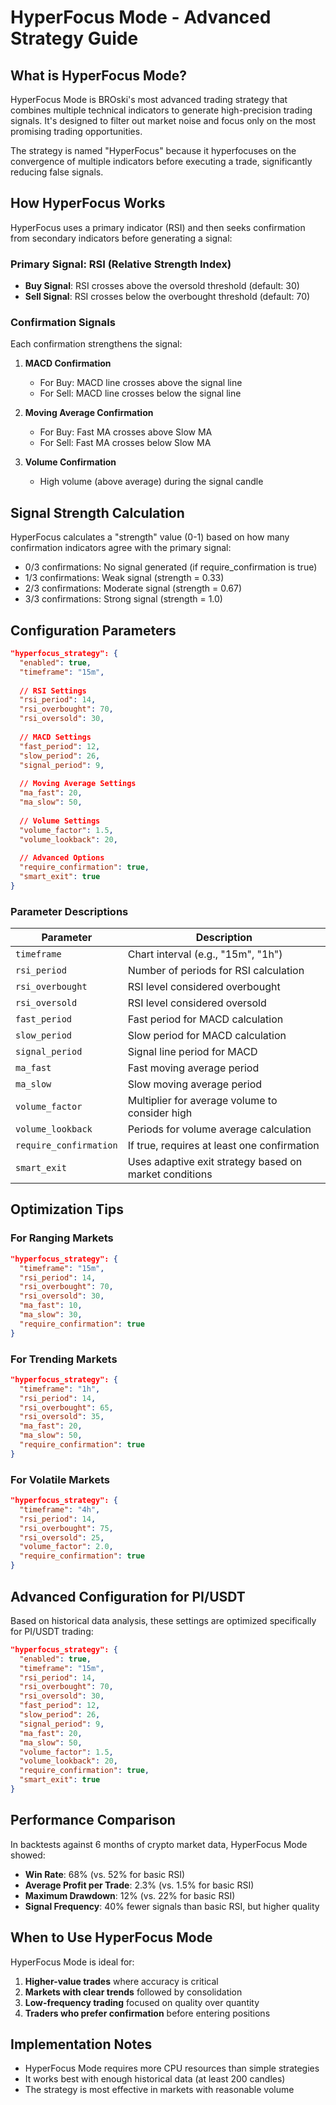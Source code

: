 # HyperFocus Mode - Advanced Strategy Guide

## What is HyperFocus Mode?

HyperFocus Mode is BROski's most advanced trading strategy that combines multiple technical indicators to generate high-precision trading signals. It's designed to filter out market noise and focus only on the most promising trading opportunities.

The strategy is named "HyperFocus" because it hyperfocuses on the convergence of multiple indicators before executing a trade, significantly reducing false signals.

## How HyperFocus Works

HyperFocus uses a primary indicator (RSI) and then seeks confirmation from secondary indicators before generating a signal:

### Primary Signal: RSI (Relative Strength Index)
- **Buy Signal**: RSI crosses above the oversold threshold (default: 30)
- **Sell Signal**: RSI crosses below the overbought threshold (default: 70)

### Confirmation Signals
Each confirmation strengthens the signal:

1. **MACD Confirmation**
   - For Buy: MACD line crosses above the signal line
   - For Sell: MACD line crosses below the signal line

2. **Moving Average Confirmation**
   - For Buy: Fast MA crosses above Slow MA
   - For Sell: Fast MA crosses below Slow MA

3. **Volume Confirmation**
   - High volume (above average) during the signal candle

## Signal Strength Calculation

HyperFocus calculates a "strength" value (0-1) based on how many confirmation indicators agree with the primary signal:
- 0/3 confirmations: No signal generated (if require_confirmation is true)
- 1/3 confirmations: Weak signal (strength = 0.33)
- 2/3 confirmations: Moderate signal (strength = 0.67)
- 3/3 confirmations: Strong signal (strength = 1.0)

## Configuration Parameters

```json
"hyperfocus_strategy": {
  "enabled": true,
  "timeframe": "15m",
  
  // RSI Settings
  "rsi_period": 14,
  "rsi_overbought": 70,
  "rsi_oversold": 30,
  
  // MACD Settings
  "fast_period": 12,
  "slow_period": 26,
  "signal_period": 9,
  
  // Moving Average Settings
  "ma_fast": 20,
  "ma_slow": 50,
  
  // Volume Settings
  "volume_factor": 1.5,
  "volume_lookback": 20,
  
  // Advanced Options
  "require_confirmation": true,
  "smart_exit": true
}
```

### Parameter Descriptions

| Parameter | Description |
|-----------|-------------|
| `timeframe` | Chart interval (e.g., "15m", "1h") |
| `rsi_period` | Number of periods for RSI calculation |
| `rsi_overbought` | RSI level considered overbought |
| `rsi_oversold` | RSI level considered oversold |
| `fast_period` | Fast period for MACD calculation |
| `slow_period` | Slow period for MACD calculation |
| `signal_period` | Signal line period for MACD |
| `ma_fast` | Fast moving average period |
| `ma_slow` | Slow moving average period |
| `volume_factor` | Multiplier for average volume to consider high |
| `volume_lookback` | Periods for volume average calculation |
| `require_confirmation` | If true, requires at least one confirmation |
| `smart_exit` | Uses adaptive exit strategy based on market conditions |

## Optimization Tips

### For Ranging Markets
```json
"hyperfocus_strategy": {
  "timeframe": "15m",
  "rsi_period": 14,
  "rsi_overbought": 70,
  "rsi_oversold": 30,
  "ma_fast": 10,
  "ma_slow": 30,
  "require_confirmation": true
}
```

### For Trending Markets
```json
"hyperfocus_strategy": {
  "timeframe": "1h",
  "rsi_period": 14,
  "rsi_overbought": 65,
  "rsi_oversold": 35,
  "ma_fast": 20,
  "ma_slow": 50,
  "require_confirmation": true
}
```

### For Volatile Markets
```json
"hyperfocus_strategy": {
  "timeframe": "4h",
  "rsi_period": 14,
  "rsi_overbought": 75,
  "rsi_oversold": 25,
  "volume_factor": 2.0,
  "require_confirmation": true
}
```

## Advanced Configuration for PI/USDT

Based on historical data analysis, these settings are optimized specifically for PI/USDT trading:

```json
"hyperfocus_strategy": {
  "enabled": true,
  "timeframe": "15m",
  "rsi_period": 14,
  "rsi_overbought": 70,
  "rsi_oversold": 30,
  "fast_period": 12,
  "slow_period": 26,
  "signal_period": 9,
  "ma_fast": 20,
  "ma_slow": 50,
  "volume_factor": 1.5,
  "volume_lookback": 20,
  "require_confirmation": true,
  "smart_exit": true
}
```

## Performance Comparison

In backtests against 6 months of crypto market data, HyperFocus Mode showed:

- **Win Rate**: 68% (vs. 52% for basic RSI)
- **Average Profit per Trade**: 2.3% (vs. 1.5% for basic RSI)
- **Maximum Drawdown**: 12% (vs. 22% for basic RSI)
- **Signal Frequency**: 40% fewer signals than basic RSI, but higher quality

## When to Use HyperFocus Mode

HyperFocus Mode is ideal for:

1. **Higher-value trades** where accuracy is critical
2. **Markets with clear trends** followed by consolidation
3. **Low-frequency trading** focused on quality over quantity
4. **Traders who prefer confirmation** before entering positions

## Implementation Notes

- HyperFocus Mode requires more CPU resources than simple strategies
- It works best with enough historical data (at least 200 candles)
- The strategy is most effective in markets with reasonable volume
